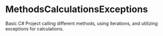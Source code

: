 # MethodsCalculationsExceptions
Basic C# Project calling different methods, using iterations, and utilizing exceptions for calculations.
